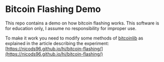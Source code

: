 # Bitcoin Flashing Demo
This repo contains a demo on how bitcoin flashing works. This software is for education only, I assume no responsibility for improper use.  

To make it work you need to modify some methods of [bitcoinlib](https://bitcoinlib.readthedocs.io/en/latest/) as explained in the article describing the experiment: [https://nicods96.github.io/hi/bitcoin-flashing/](https://nicods96.github.io/hi/bitcoin-flashing/)
